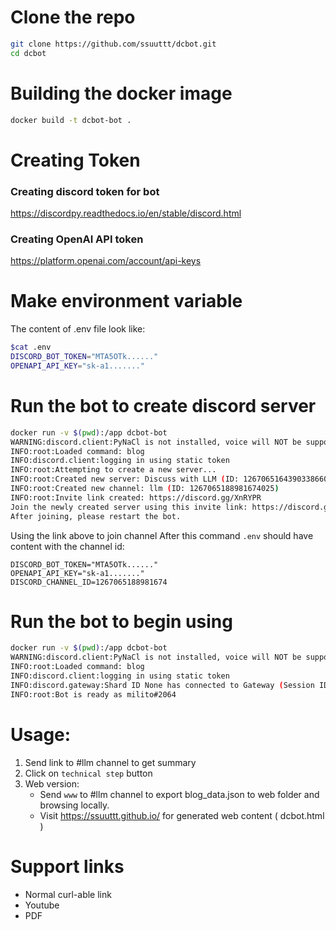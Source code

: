 


# Clone the repo

```bash
git clone https://github.com/ssuuttt/dcbot.git 
cd dcbot
```


# Building the docker image
```bash
docker build -t dcbot-bot .
```

# Creating Token
###  Creating discord token for bot

https://discordpy.readthedocs.io/en/stable/discord.html

### Creating OpenAI API token

https://platform.openai.com/account/api-keys

# Make environment variable

The content of .env file look like:
```bash
$cat .env
DISCORD_BOT_TOKEN="MTA5OTk......"
OPENAPI_API_KEY="sk-a1......."

```

# Run the bot to create discord server 
```bash
docker run -v $(pwd):/app dcbot-bot                                                                                                                                                      
WARNING:discord.client:PyNaCl is not installed, voice will NOT be supported
INFO:root:Loaded command: blog
INFO:discord.client:logging in using static token
INFO:root:Attempting to create a new server...
INFO:root:Created new server: Discuss with LLM (ID: 1267065164390338660)
INFO:root:Created new channel: llm (ID: 1267065188981674025)
INFO:root:Invite link created: https://discord.gg/XnRYPR
Join the newly created server using this invite link: https://discord.gg/XnRYPR
After joining, please restart the bot.

```

Using the link above to join channel
After this command `.env` should have content with the channel id:
```
DISCORD_BOT_TOKEN="MTA5OTk......"
OPENAPI_API_KEY="sk-a1......."
DISCORD_CHANNEL_ID=1267065188981674
```

# Run the bot to begin using

```bash
docker run -v $(pwd):/app dcbot-bot
WARNING:discord.client:PyNaCl is not installed, voice will NOT be supported
INFO:root:Loaded command: blog
INFO:discord.client:logging in using static token
INFO:discord.gateway:Shard ID None has connected to Gateway (Session ID: 388b826d2805f2301f031c9d4e24b935).
INFO:root:Bot is ready as milito#2064

```

# Usage:
1. Send link to #llm channel to get summary
2. Click on `technical step` button
3. Web version:
   * Send `www` to #llm channel to export blog_data.json to web folder and browsing locally.
   * Visit https://ssuuttt.github.io/ for generated web content ( dcbot.html )
# Support links
* Normal curl-able link
* Youtube
* PDF







